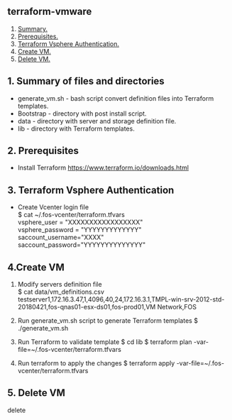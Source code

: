 ## terraform-vmware

1. [ Summary. ](#desc)
2. [ Prerequisites. ](#pre)
3. [ Terraform Vsphere Authentication. ](#authentication)
4. [ Create VM. ](#create)
5. [ Delete VM. ](#delete)

<a name="desc"></a>
## 1. Summary of files and directories
* generate_vm.sh - bash script convert definition files into Terraform templates.
* Bootstrap - directory with post install script.
* data - directory with server and storage definition file.
* lib - directory with Terraform templates.

<a name="pre"></a>
## 2. Prerequisites
* Install Terraform https://www.terraform.io/downloads.html

<a name="authentication"></a>
## 3. Terraform Vsphere Authentication
- Create Vcenter login file    
$ cat ~/.fos-vcenter/terraform.tfvars  
vsphere_user = "XXXXXXXXXXXXXXXXX"    
vsphere_password = "YYYYYYYYYYYYY"    
saccount_username="XXXX"    
saccount_password="YYYYYYYYYYYYYY"    

<a name="create"></a>
## 4.Create VM
1. Modify servers definition file    
$ cat data/vm_definitions.csv       
testserver1,172.16.3.47,1,4096,40,24,172.16.3.1,TMPL-win-srv-2012-std-20180421,fos-qnas01-esx-ds01,fos-prod01,VM Network,FOS

2. Run generate_vm.sh script to generate Terraform templates
$ ./generate_vm.sh

2. Run Terraform to validate template
$ cd lib
$ terraform plan -var-file=~/.fos-vcenter/terraform.tfvars

3. Run terraform to apply the changes
$ terraform apply -var-file=~/.fos-vcenter/terraform.tfvars

<a name="delete"></a>
## 5. Delete VM

delete
